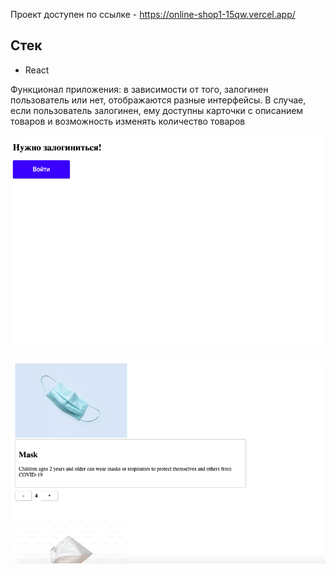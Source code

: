 Проект доступен по ссылке - https://online-shop1-15qw.vercel.app/  

## Стек   

- React  

Функционал приложения: в зависимости от того, залогинен пользователь или нет, отображаются разные интерфейсы. В случае, если пользователь залогинен, ему доступны карточки с описанием товаров и возможность изменять количество товаров  


![](public/images/1.png)    

![](public/images/2.png)  

